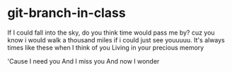 # git-branch-in-class

If I could fall into the sky, do you think time would pass me by?
cuz you know i would walk a thousand miles if i could just see youuuuu.
It's always times like these when I think of you
Living in your precious memory

'Cause I need you
And I miss you
And now I wonder